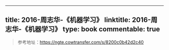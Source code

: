 
---
title: 2016-周志华-《机器学习》
linktitle: 2016-周志华-《机器学习》
type: book
commentable: true
---

> 参考地址：https://ngte.cowtransfer.com/s/8200c0b42d2c40

    